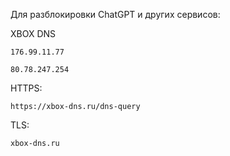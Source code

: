 Для разблокировки ChatGPT и других сервисов:

XBOX DNS
```
176.99.11.77
```
```
80.78.247.254
```

HTTPS:
```
https://xbox-dns.ru/dns-query
```
TLS:
```
xbox-dns.ru
```
